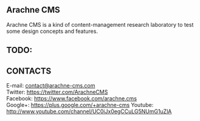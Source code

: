 Arachne CMS
----------------------------------------

Arachne CMS is a kind of content-management research laboratory to test some design concepts and
features.



TODO:
----------------------------------------



CONTACTS
----------------------------------------
E-mail: contact@arachne-cms.com  
Twitter: https://twitter.com/ArachneCMS  
Facebook: https://www.facebook.com/arachne.cms  
Google+: https://plus.google.com/+arachne-cms
Youtube: http://www.youtube.com/channel/UC0iJx0egCCuLG5NUmG1uZlA  
